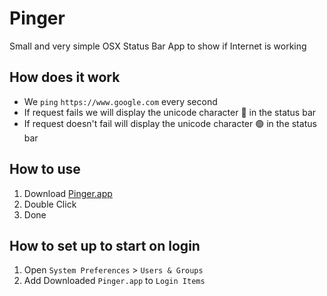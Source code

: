 # Pinger
Small and very simple OSX Status Bar App to show if Internet is working

## How does it work
- We `ping` `https://www.google.com` every second
- If request fails we will display the unicode character 🔴 in the status bar
- If request doesn't fail will display the unicode character 🟢 in the status bar

## How to use
1. Download [Pinger.app](https://github.com/aseba/Pinger/releases/download/v0.1/Pinger.app.zip)
2. Double Click
3. Done

## How to set up to start on login
1. Open `System Preferences` > `Users & Groups`
2. Add Downloaded `Pinger.app` to `Login Items`
